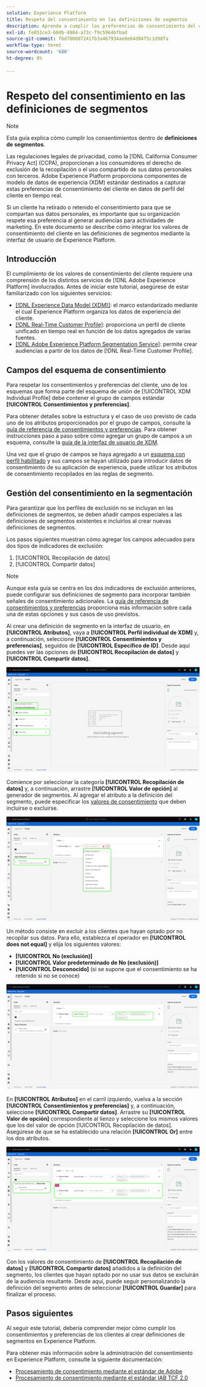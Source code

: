 ```yaml
---
solution: Experience Platform
title: Respeto del consentimiento en las definiciones de segmentos
description: Aprenda a cumplir las preferencias de consentimiento del cliente para la recopilación de datos personales y el uso compartido en operaciones de segmentación.
exl-id: fe851ce3-60db-4984-a73c-f9c5964bfbad
source-git-commit: f6d700087241fb3a467934ae8e64d04f5c1d98fa
workflow-type: tm+mt
source-wordcount: '680'
ht-degree: 0%

---
```


# Respeto del consentimiento en las definiciones de segmentos

>[!NOTE]
>
>Esta guía explica cómo cumplir los consentimientos dentro de **definiciones de segmentos**.

Las regulaciones legales de privacidad, como la [!DNL California Consumer Privacy Act] (CCPA), proporcionan a los consumidores el derecho de exclusión de la recopilación o el uso compartido de sus datos personales con terceros. Adobe Experience Platform proporciona componentes de modelo de datos de experiencia (XDM) estándar destinados a capturar estas preferencias de consentimiento del cliente en datos de perfil del cliente en tiempo real.

Si un cliente ha retirado o retenido el consentimiento para que se compartan sus datos personales, es importante que su organización respete esa preferencia al generar audiencias para actividades de marketing. En este documento se describe cómo integrar los valores de consentimiento del cliente en las definiciones de segmentos mediante la interfaz de usuario de Experience Platform.

## Introducción

El cumplimiento de los valores de consentimiento del cliente requiere una comprensión de los distintos servicios de [!DNL Adobe Experience Platform] involucrados. Antes de iniciar este tutorial, asegúrese de estar familiarizado con los siguientes servicios:

* [[!DNL Experience Data Model (XDM)]](../../xdm/home.md): el marco estandarizado mediante el cual Experience Platform organiza los datos de experiencia del cliente.
* [[!DNL Real-Time Customer Profile]](../../profile/home.md): proporciona un perfil de cliente unificado en tiempo real en función de los datos agregados de varias fuentes.
* [[!DNL Adobe Experience Platform Segmentation Service]](../home.md): permite crear audiencias a partir de los datos de [!DNL Real-Time Customer Profile].

## Campos del esquema de consentimiento

Para respetar los consentimientos y preferencias del cliente, uno de los esquemas que forma parte del esquema de unión de [!UICONTROL XDM Individual Profile] debe contener el grupo de campos estándar **[!UICONTROL Consentimientos y preferencias]**.

Para obtener detalles sobre la estructura y el caso de uso previsto de cada uno de los atributos proporcionados por el grupo de campos, consulte la [guía de referencia de consentimientos y preferencias](../../xdm/field-groups/profile/consents.md). Para obtener instrucciones paso a paso sobre cómo agregar un grupo de campos a un esquema, consulte la [guía de la interfaz de usuario de XDM](../../xdm/ui/resources/schemas.md#add-field-groups).

Una vez que el grupo de campos se haya agregado a un [esquema con perfil habilitado](../../xdm/ui/resources/schemas.md#profile) y sus campos se hayan utilizado para introducir datos de consentimiento de su aplicación de experiencia, puede utilizar los atributos de consentimiento recopilados en las reglas de segmento.

## Gestión del consentimiento en la segmentación

Para garantizar que los perfiles de exclusión no se incluyan en las definiciones de segmentos, se deben añadir campos especiales a las definiciones de segmentos existentes e incluirlos al crear nuevas definiciones de segmentos.

Los pasos siguientes muestran cómo agregar los campos adecuados para dos tipos de indicadores de exclusión:

1. [!UICONTROL Recopilación de datos]
1. [!UICONTROL Compartir datos]

>[!NOTE]
>
>Aunque esta guía se centra en los dos indicadores de exclusión anteriores, puede configurar sus definiciones de segmento para incorporar también señales de consentimiento adicionales. La [guía de referencia de consentimientos y preferencias](../../xdm/field-groups/profile/consents.md) proporciona más información sobre cada una de estas opciones y sus casos de uso previstos.

Al crear una definición de segmento en la interfaz de usuario, en **[!UICONTROL Atributos]**, vaya a **[!UICONTROL Perfil individual de XDM]** y, a continuación, seleccione **[!UICONTROL Consentimientos y preferencias]**, seguidos de **[!UICONTROL Específico de ID]**. Desde aquí puedes ver las opciones de **[!UICONTROL Recopilación de datos]** y **[!UICONTROL Compartir datos]**.

![](../images/tutorials/opt-outs/consents.png)

Comience por seleccionar la categoría **[!UICONTROL Recopilación de datos]** y, a continuación, arrastre **[!UICONTROL Valor de opción]** al generador de segmentos. Al agregar el atributo a la definición del segmento, puede especificar los [valores de consentimiento](../../xdm/field-groups/profile/consents.md#choice-values) que deben incluirse o excluirse.

![](../images/tutorials/opt-outs/consent-values.png)

Un método consiste en excluir a los clientes que hayan optado por no recopilar sus datos. Para ello, establezca el operador en **[!UICONTROL does not equal]** y elija los siguientes valores:

* **[!UICONTROL No (exclusión)]**
* **[!UICONTROL Valor predeterminado de No (exclusión)]**
* **[!UICONTROL Desconocido]** (si se supone que el consentimiento se ha retenido si no se conoce)

![](../images/tutorials/opt-outs/collect.png)

En **[!UICONTROL Atributos]** en el carril izquierdo, vuelva a la sección **[!UICONTROL Consentimientos y preferencias]** y, a continuación, seleccione **[!UICONTROL Compartir datos]**. Arrastre su **[!UICONTROL Valor de opción]** correspondiente al lienzo y seleccione los mismos valores que los del valor de opción [!UICONTROL Recopilación de datos]. Asegúrese de que se ha establecido una relación **[!UICONTROL Or]** entre los dos atributos.

![](../images/tutorials/opt-outs/share.png)

Con los valores de consentimiento de **[!UICONTROL Recopilación de datos]** y **[!UICONTROL Compartir datos]** añadidos a la definición del segmento, los clientes que hayan optado por no usar sus datos se excluirán de la audiencia resultante. Desde aquí, puede seguir personalizando la definición del segmento antes de seleccionar **[!UICONTROL Guardar]** para finalizar el proceso.

## Pasos siguientes

Al seguir este tutorial, debería comprender mejor cómo cumplir los consentimientos y preferencias de los clientes al crear definiciones de segmentos en Experience Platform.

Para obtener más información sobre la administración del consentimiento en Experience Platform, consulte la siguiente documentación:

* [Procesamiento de consentimiento mediante el estándar de Adobe](../../landing/governance-privacy-security/consent/adobe/overview.md)
* [Procesamiento de consentimiento mediante el estándar IAB TCF 2.0](../../landing/governance-privacy-security/consent/iab/overview.md)